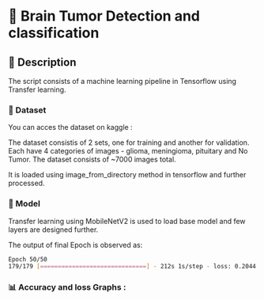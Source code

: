 # 🧠 Brain Tumor Detection and classification

## 📝 Description

The script consists of a machine learning pipeline in Tensorflow using Transfer learning. 

### 📄 Dataset

You can acces the dataset on kaggle : 

The dataset consistis of 2 sets, one for training and another for validation.
Each have 4 categories of images - glioma, meningioma, pituitary and No Tumor.
The dataset consists of ~7000 images total.

It is loaded using image_from_directory method in tensorflow and further processed.

### 🚀 Model

Transfer learning using MobileNetV2 is used to load base model and few layers are designed further.

The output of final Epoch is observed as:
```bash
Epoch 50/50
179/179 [==============================] - 212s 1s/step - loss: 0.2044 - accuracy: 0.9272 - val_loss: 0.2475 - val_accuracy: 0.9123
```
### 📊  Accuracy and loss Graphs :
